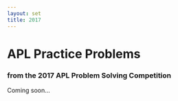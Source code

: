 ```yaml
---
layout: set
title: 2017
---
```


# APL Practice Problems
### from the 2017 APL Problem Solving Competition

Coming soon...